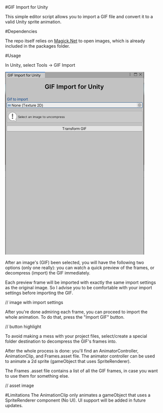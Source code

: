 #GIF Import for Unity

This simple editor script allows you to import a GIF file and convert it 
to a valid Unity sprite animation.

#Dependencies

The repo itself relies on [Magick.Net](https://github.com/dlemstra/Magick.NET) to open images, which is already included in the packages folder.

#Usage

In Unity, select Tools -> GIF Import

![GIF Import window](https://github.com/mrDock21/GIF-Import-For-Unity/blob/main/Assets/Resources/GIF_import_window_0.PNG)

After an image's (GIF) been selected, you will have the following two options (only one really): you can watch a quick preview of the frames, or decompress (import) the GIF immediately.

Each preview frame will be imported with exactly the same import settings as the original image. So I advise you to be comfortable with your import settings before importing the GIF.

// image with import settings

After you're done admiring each frame, you can proceed to import the whole animation. To do that, press the "Import GIF" button.

// button highlight

To avoid making a mess with your project files, select/create a special folder destination to decompress the GIF's frames into.

After the whole process is done: you'll find an AnimatorController, AnimationClip, and Frames.asset file. The animator controller can be used to animate a 2d sprite (gameObject that uses SpriteRenderer). 

The Frames .asset file contains a list of all the GIF frames, in case you want to use them for something else.

// asset image

#Limitations
The AnimationClip only animates a gameObject that uses a SpriteRenderer component (No UI). UI support will be added in future updates.